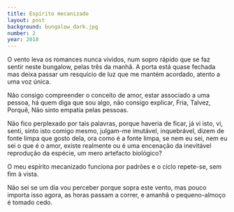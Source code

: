 ```yaml
---
title: Espírito mecanizado
layout: post
background: bungalow_dark.jpg
number: 2
year: 2018
---
```


O vento leva os romances nunca vividos, num sopro rápido que se faz sentir neste bungalow, pelas três da manhã. A porta está quase fechada mas deixa passar um resquício de luz que me mantém acordado, atento a uma voz única.

Não consigo compreender o conceito de amor, estar associado a uma pessoa, há quem diga que sou algo, não consigo explicar, Fria, Talvez, Porquê, Não sinto empatia pelas pessoas.

Não fico perplexado por tais palavras, porque haveria de ficar, já vi isto, vi, senti, sinto isto comigo mesmo, julgam-me imutável, inquebrável, dizem de fonte limpa que gosto dela, ora como é a fonte limpa, se nem eu sei, nem eu sei o que é o amor, existe realmente ou é uma encenação da inevitável reprodução da espécie, um mero artefacto biológico?

O meu espírito mecanizado funciona por padrões e o ciclo repete-se, sem fim à vista.

Não sei se um dia vou perceber porque sopra este vento, mas pouco importa isso agora, as horas passam a correr, e amanhã o pequeno-almoço é tomado cedo.